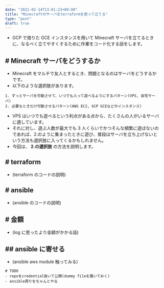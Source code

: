 ```yaml
---
date: "2021-02-14T13:01:23+09:00"
title: "Minecraftのサーバをterraformを使って立てる"
type: "post"
draft: true
---
```


- GCP で借りた GCE インスタンスを用いて Minecraft サーバを立てるときに、なるべく立てやすくするために作業をコード化する話をします。

## # Minecraft サーバをどうするか

- Minecraft をマルチで友人とするとき、問題となるのはサーバをどうするかです。
- 以下のような選択肢があります。

```text
1. ずっとサーバを可動させて、いつでも入って遊べるようにするパターン(VPS, 自宅サーバ)
2. 必要なときだけ可動させるパターン(AWS EC2, GCP GCEなどのインスタンス)
```

- VPS はいつでも遊べるという利点がある点から、たくさんの人がいるサーバに適しています。
- それに対し、遊ぶ人数が最大でも 3 人くらいでかつそんな頻繁に遊ばないのであれば、2.のように集まったときに遊び、普段はサーバを立ち上げないという方法も選択肢に入ってくるかもしれません。
- 今回は、 **2.の選択肢** の方法を説明します。

## # terraform

- (terraform のコードの説明)

## # ansible

- (ansible のコードの説明)

## # 金額

- (log に思ったより金額がかかる話)

## ## ansible に寄せる

- (ansible aws module 触ってみる)

```text
# TODO
- repoをcredential抜いて公開(dummy fileを置いておく)
- ansible周りをちゃんとやる
```
